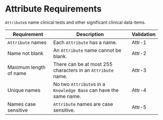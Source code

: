 # Attribute Requirements
`Attribute`s name clinical tests and other significant clinical data items.


| Requirement            | Description                                                       | Validation |
|------------------------|-------------------------------------------------------------------|------------|
| `Attribute` names      | Each `Attribute` has a name.                                      | Attr-1     |
| Name not blank         | An `Attribute` name cannot be blank.                              | Attr-2     |
| Maximum length of name | There can be at most 255 characters in an `Attribute` name.       | Attr-3     |
| Unique names           | No two `Attribute`s in a `Knowledge Base` can have the same name. | Attr-4     |
| Names case sensitive   | `Attribute` names are case sensitive.                             | Attr-5     |                                                          |

